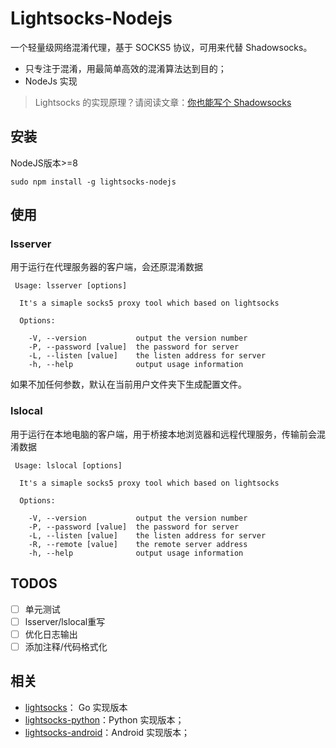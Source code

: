 # Lightsocks-Nodejs

一个轻量级网络混淆代理，基于 SOCKS5 协议，可用来代替 Shadowsocks。

- 只专注于混淆，用最简单高效的混淆算法达到目的；
- NodeJs 实现

>Lightsocks 的实现原理？请阅读文章：[你也能写个 Shadowsocks](https://github.com/gwuhaolin/blog/issues/12)

## 安装
NodeJS版本>=8

```
sudo npm install -g lightsocks-nodejs
```

## 使用

### lsserver
用于运行在代理服务器的客户端，会还原混淆数据
```
 Usage: lsserver [options]

  It's a simaple socks5 proxy tool which based on lightsocks

  Options:

    -V, --version           output the version number
    -P, --password [value]  the password for server
    -L, --listen [value]    the listen address for server
    -h, --help              output usage information

```
如果不加任何参数，默认在当前用户文件夹下生成配置文件。

### lslocal
用于运行在本地电脑的客户端，用于桥接本地浏览器和远程代理服务，传输前会混淆数据

```
 Usage: lslocal [options]

  It's a simaple socks5 proxy tool which based on lightsocks

  Options:

    -V, --version           output the version number
    -P, --password [value]  the password for server
    -L, --listen [value]    the listen address for server
    -R, --remote [value]    the remote server address
    -h, --help              output usage information

```

## TODOS

- [ ] 单元测试
- [ ] lsserver/lslocal重写
- [ ] 优化日志输出
- [ ] 添加注释/代码格式化

## 相关
- [lightsocks](https://github.com/gwuhaolin/lightsocks)： Go 实现版本
- [lightsocks-python](https://github.com/linw1995/lightsocks-python)：Python 实现版本；
- [lightsocks-android](https://github.com/XanthusL/LightSocks-Android)：Android 实现版本；
